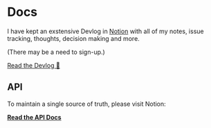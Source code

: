 # Docs
 I have kept an exstensive Devlog in [Notion](https://www.notion.so/) with all of my notes, issue tracking, thoughts, decision making and more.
 
 (There may be a need to sign-up.)

[Read the Devlog 👀](https://perfect-rhodium-442.notion.site/THM-Devlog-Secure-the-Task-38c19eebba3c468986b4f93344015686)

## API
To maintain a single source of truth, please visit Notion:

**[Read the API Docs](https://perfect-rhodium-442.notion.site/API-Design-dc3b9f79e37f43688783c9ba0322502b)**